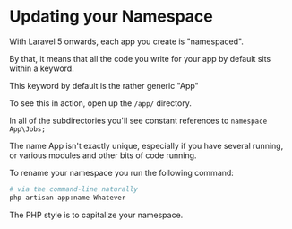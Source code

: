 # Updating your Namespace

With Laravel 5 onwards, each app you create is "namespaced".

By that, it means that all the code you write for your app by default sits within a keyword.

This keyword by default is the rather generic "App"

To see this in action, open up the ```/app/``` directory. 

In all of the subdirectories you'll see constant references to ```namespace App\Jobs;```

The name App isn't exactly unique, especially if you have several running, or various modules and other bits of code running.

To rename your namespace you run the following command:

```bash
# via the command-line naturally
php artisan app:name Whatever
```

The PHP style is to capitalize your namespace.